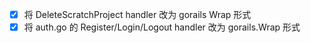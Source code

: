 - [x] 将 DeleteScratchProject handler 改为 gorails Wrap 形式 
- [x] 将 auth.go 的 Register/Login/Logout handler 改为 gorails.Wrap 形式 